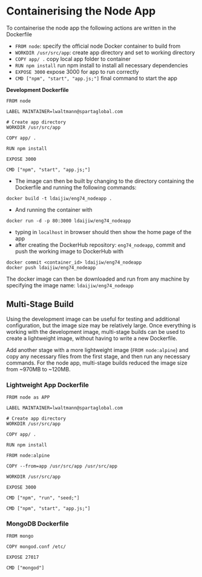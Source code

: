 # Containerising the Node App

To containerise the node app the following actions are written in the Dockerfile
- ``FROM node``: specify the official node Docker container to build from
- ``WORKDIR /usr/src/app``: create app directory and set to working directory
- ``COPY app/ .`` copy local app folder to container
- ``RUN npm install`` run npm install to install all necessary dependencies
- ``EXPOSE 3000`` expose 3000 for app to run correctly
- ``CMD ["npm", "start", "app.js;"]`` final command to start the app

**Development Dockerfile**
```
FROM node

LABEL MAINTAINER=lwaltmann@spartaglobal.com

# Create app directory
WORKDIR /usr/src/app

COPY app/ .

RUN npm install

EXPOSE 3000

CMD ["npm", "start", "app.js;"]
```

- The image can then be built by changing to the directory containing the Dockerfile and running the following commands:
```
docker build -t ldaijiw/eng74_nodeapp .
```
- And running the container with
```
docker run -d -p 80:3000 ldaijiw/eng74_nodeapp
```
- typing in ``localhost`` in browser should then show the home page of the app
- after creating the DockerHub repository: ``eng74_nodeapp``, commit and push the working image to DockerHub with
```
docker commit <container_id> ldaijiw/eng74_nodeapp
docker push ldaijiw/eng74_nodeapp
```
The docker image can then be downloaded and run from any machine by specifying the image name: ``ldaijiw/eng74_nodeapp``

## Multi-Stage Build

Using the development image can be useful for testing and additional configuration, but the image size may be relatively large. Once everything is working with the development image, multi-stage builds can be used to create a lightweight image, without having to write a new Dockerfile.

Add another stage with a more lightweight image (``FROM node:alpine``) and copy any necessary files from the first stage, and then run any necessary commands. For the node app, multi-stage builds reduced the image size from ~970MB to ~120MB.

### Lightweight App Dockerfile

```
FROM node as APP

LABEL MAINTAINER=lwaltmann@spartaglobal.com

# Create app directory
WORKDIR /usr/src/app

COPY app/ .

RUN npm install

FROM node:alpine

COPY --from=app /usr/src/app /usr/src/app

WORKDIR /usr/src/app

EXPOSE 3000

CMD ["npm", "run", "seed;"]

CMD ["npm", "start", "app.js;"]
```

### MongoDB Dockerfile

```
FROM mongo

COPY mongod.conf /etc/

EXPOSE 27017

CMD ["mongod"]
```

